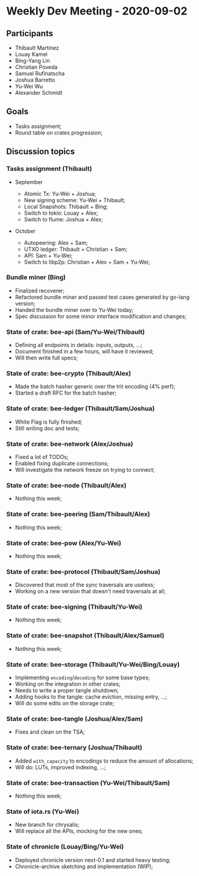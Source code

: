 # Weekly Dev Meeting - 2020-09-02

## Participants

- Thibault Martinez
- Louay Kamel
- Bing-Yang Lin
- Christian Poveda
- Samuel Rufinatscha
- Joshua Barretto
- Yu-Wei Wu
- Alexander Schmidt

## Goals

- Tasks assignment;
- Round table on crates progression;

## Discussion topics

### Tasks assignment (Thibault)

- September
    - Atomic Tx: Yu-Wei + Joshua;
    - New signing scheme: Yu-Wei + Thibault;
    - Local Snapshots: Thibault + Bing;
    - Switch to tokio: Louay + Alex;
    - Switch to flume: Joshua + Alex;

- October
    - Autopeering: Alex + Sam;
    - UTXO ledger: Thibault + Christian + Sam;
    - API: Sam + Yu-Wei;
    - Switch to libp2p: Christian + Alex + Sam + Yu-Wei;

### Bundle miner (Bing)

- Finalized recoverer;
- Refactored bundle miner and passed test cases generated by go-lang version;
- Handed the bundle miner over to Yu-Wei today;
- Spec discussion for some minor interface modification and changes;

### State of crate: bee-api (Sam/Yu-Wei/Thibault)

- Defining all endpoints in details: inputs, outputs, ...;
- Document finished in a few hours, will have it reviewed;
- Will then write full specs;

### State of crate: bee-crypto (Thibault/Alex)

- Made the batch hasher generic over the trit encoding (4% perf);
- Started a draft RFC for the batch hasher;

### State of crate: bee-ledger (Thibault/Sam/Joshua)

- White Flag is fully finished;
- Still writing doc and tests;

### State of crate: bee-network (Alex/Joshua)

- Fixed a lot of TODOs;
- Enabled fixing duplicate connections;
- Will investigate the network freeze on trying to connect;

### State of crate: bee-node (Thibault/Alex)

- Nothing this week;

### State of crate: bee-peering (Sam/Thibault/Alex)

- Nothing this week;

### State of crate: bee-pow (Alex/Yu-Wei)

- Nothing this week;

### State of crate: bee-protocol (Thibault/Sam/Joshua)

- Discovered that most of the sync traversals are useless;
- Working on a new version that doesn't need traversals at all;

### State of crate: bee-signing (Thibault/Yu-Wei)

- Nothing this week;

### State of crate: bee-snapshot (Thibault/Alex/Samuel)

- Nothing this week;

### State of crate: bee-storage (Thibault/Yu-Wei/Bing/Louay)

- Implementing `encoding`/`decoding` for some base types;
- Working on the integration in other crates;
- Needs to write a proper tangle shutdown;
- Adding hooks to the tangle: cache eviction, missing entry, ...;
- Will do some edits on the storage crate;

### State of crate: bee-tangle (Joshua/Alex/Sam)

- Fixes and clean on the TSA;

### State of crate: bee-ternary (Joshua/Thibault)

- Added `with_capacity` to encodings to reduce the amount of allocations;
- Will do: LUTs, improved indexing, ...;

### State of crate: bee-transaction (Yu-Wei/Thibault/Sam)

- Nothing this week;

### State of iota.rs (Yu-Wei)

- New branch for chrysalis;
- Will replace all the APIs, mocking for the new ones;

### State of chronicle (Louay/Bing/Yu-Wei)

- Deployed chronicle version next-0.1 and started heavy testing;
- Chronicle-archive sketching and implementation (WIP);
